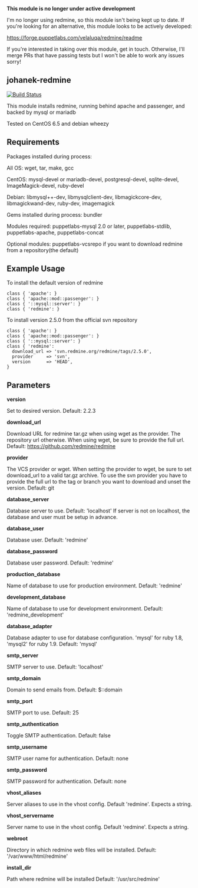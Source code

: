 **This module is no longer under active development**

I'm no longer using redmine, so this module isn't being kept up to date. If you're looking for an alternative,
this module looks to be actively developed:

https://forge.puppetlabs.com/velaluqa/redmine/readme

If you're interested in taking over this module, get in touch. Otherwise, I'll merge PRs that have passing tests
but I won't be able to work any issues sorry!

johanek-redmine
---------------

[![Build Status](https://travis-ci.org/johanek/johanek-redmine.png)](http://travis-ci.org/johanek/johanek-redmine)

This module installs redmine, running behind apache and passenger, and backed by mysql or mariadb

Tested on CentOS 6.5 and debian wheezy

Requirements
------------

Packages installed during process:

All OS: wget, tar, make, gcc

CentOS: mysql-devel or mariadb-devel, postgresql-devel, sqlite-devel, ImageMagick-devel, ruby-devel

Debian: libmysql++-dev, libmysqlclient-dev, libmagickcore-dev, libmagickwand-dev, ruby-dev, imagemagick

Gems installed during process: bundler

Modules required: puppetlabs-mysql 2.0 or later, puppetlabs-stdlib, puppetlabs-apache, puppetlabs-concat

Optional modules: puppetlabs-vcsrepo if you want to download redmine from a repository(the default)

Example Usage
-------------

To install the default version of redmine

    class { 'apache': }
    class { 'apache::mod::passenger': }
    class { '::mysql::server': }
    class { 'redmine': }

To install version 2.5.0 from the official svn repository

    class { 'apache': }
    class { 'apache::mod::passenger': }
    class { '::mysql::server': }
    class { 'redmine':
      download_url => 'svn.redmine.org/redmine/tags/2.5.0',
      provider     => 'svn',
      version      => 'HEAD',
    }




Parameters
----------

**version**

  Set to desired version. Default: 2.2.3

**download_url**

  Download URL for redmine tar.gz when using wget as the provider. The repository url otherwise.
  When using wget, be sure to provide the full url.
  Default: https://github.com/redmine/redmine

**provider**

  The VCS provider or wget.
  When setting the provider to wget, be sure to set download_url to a valid tar.gz archive.
  To use the svn provider you have to provide the full url to the tag or branch you want to download and unset the version.
  Default: git

**database_server**

  Database server to use. Default: 'localhost'
  If server is not on localhost, the database and user must be setup in advance.

**database_user**

  Database user. Default: 'redmine'

**database_password**

  Database user password. Default: 'redmine'

**production_database**

  Name of database to use for production environment. Default: 'redmine'

**development_database**

  Name of database to use for development environment. Default: 'redmine_development'

**database_adapter**

  Database adapter to use for database configuration. 'mysql' for ruby 1.8, 'mysql2' for ruby 1.9. Default: 'mysql'

**smtp_server**

  SMTP server to use. Default: 'localhost'

**smtp_domain**

  Domain to send emails from. Default: $::domain

**smtp_port**

  SMTP port to use. Default: 25

**smtp_authentication**

  Toggle SMTP authentication. Default: false

**smtp_username**

  SMTP user name for authentication. Default: none

**smtp_password**

  SMTP password for authentication. Default: none

**vhost_aliases**

  Server aliases to use in the vhost config. Default 'redmine'. Expects a string.

**vhost_servername**

  Server name to use in the vhost config. Default 'redmine'. Expects a string.

**webroot**

  Directory in which redmine web files will be installed. Default: '/var/www/html/redmine'

**install_dir**

  Path where redmine will be installed
  Default: '/usr/src/redmine'

